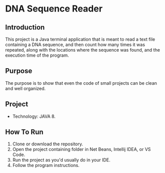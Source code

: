 # DNA Sequence Reader
## Introduction
This project is a Java terminal application that is meant to read a text file containing a DNA sequence, and then count how many times it was repeated, along with the locations where the sequence was found, and the execution time of the program.
## Purpose
The purpose is to show that even the code of small projects can be clean and well organized.
## Project
- Technology: JAVA 8.
## How To Run
1. Clone or download the repository.
2. Open the project containing folder in Net Beans, Intellij IDEA, or VS Code.
3. Run the project as you'd usually do in your IDE.
4. Follow the program instructions.